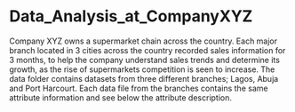 # Data_Analysis_at_CompanyXYZ
Company XYZ owns a supermarket chain across the country. Each major branch located in 3 cities across the country recorded sales information for 3 months, to help the company understand sales trends and determine its growth, as the rise of supermarkets competition is seen to increase.  The data folder contains datasets from three different branches; Lagos, Abuja and Port Harcourt. Each data file from the branches contains the same attribute information and see below the attribute description. 
